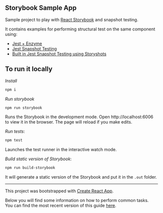 ## Storybook Sample App

Sample project to play with [React Storybook](https://github.com/storybooks/storybook) and snapshot testing.

It contains examples for performing structural test on the same component using:
* [Jest + Enzyme](https://github.com/solepano/myapp/blob/master/src/components/TicketsPage.test.js#L6)
* [Jest Snapshot Testing](https://github.com/solepano/myapp/blob/master/src/components/TicketsPage.test.js#L44)
* [Built in Jest Snapshot Testing using Storyshots](https://github.com/solepano/myapp/blob/master/src/storyshots.test.js)

## To run it locally

*Install*

```sh
npm i
```

*Run storybook*

```sh
npm run storybook
```

Runs the Storybook in the development mode.
Open http://localhost:6006 to view it in the browser.
The page will reload if you make edits.

*Run tests*:

```sh
npm test
```

Launches the test runner in the interactive watch mode.

*Build static version of Storybook*:

```sh
npm run build-storybook
```

It will generate a static version of the Storybook and put it in the `.out` folder.


-------

This project was bootstrapped with [Create React App](https://github.com/facebookincubator/create-react-app).

Below you will find some information on how to perform common tasks.<br>
You can find the most recent version of this guide [here](https://github.com/facebookincubator/create-react-app/blob/master/packages/react-scripts/template/README.md).
